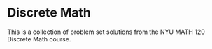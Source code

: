 # Discrete Math
This is a collection of problem set solutions from the NYU MATH 120 Discrete Math course.
